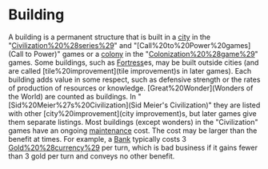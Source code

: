 # Building

A building is a permanent structure that is built in a [city](city) in the "[Civilization%20%28series%29](Civilization)" and "[Call%20to%20Power%20games](Call to Power)" games or a [colony](colony) in the "[Colonization%20%28game%29](Colonization)" games. Some buildings, such as [Fortress](Fortress)es, may be built outside cities (and are called [tile%20improvement](tile improvement)s in later games). Each building adds value in some respect, such as defensive strength or the rates of production of resources or knowledge.
[Great%20Wonder](Wonders of the World) are counted as buildings. In "[Sid%20Meier%27s%20Civilization](Sid Meier's Civilization)" they are listed with other [city%20improvement](city improvement)s, but later games give them separate listings.
Most buildings (except wonders) in the "Civilization" games have an ongoing [maintenance](maintenance) cost. The cost may be larger than the benefit at times. For example, a [Bank](Bank) typically costs 3 [Gold%20%28currency%29](gold) per turn, which is bad business if it gains fewer than 3 gold per turn and conveys no other benefit.